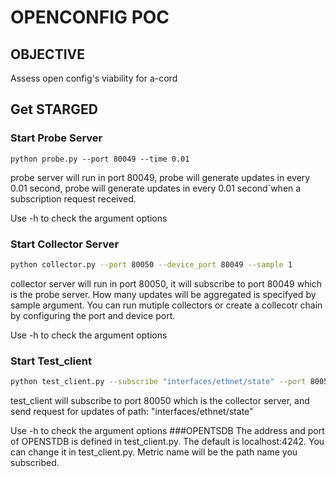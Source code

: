 #  OPENCONFIG POC 

## OBJECTIVE 
Assess open config's viability for a-cord

## Get STARGED
### Start Probe Server
```
python probe.py --port 80049 --time 0.01
```
probe server will run in port 80049, probe will generate updates in every 0.01 second, probe will generate updates in every 0.01 second`when a subscription request received.

Use -h to check the argument options
### Start Collector Server 
```sh
python collector.py --port 80050 --device_port 80049 --sample 1 
```
collector server will run in port 80050, it will subscribe to port 80049 which is the probe server. How many updates will be aggregated is specifyed by sample argument.
You can run mutiple collectors or create a collecotr chain by configuring the port and device port.

Use -h to check the argument options
### Start Test_client 
```sh
python test_client.py --subscribe "interfaces/ethnet/state" --port 80050
```
test_client will subscribe to port 80050 which is the collector server, and send request for updates of path: "interfaces/ethnet/state"

Use -h to check the argument options
###OPENTSDB
The address and port of OPENSTDB is defined in test_client.py. The default is localhost:4242. You can change it in test_client.py. Metric name will be the path name you subscribed.

